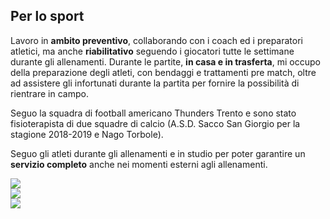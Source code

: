 ## Per lo sport

Lavoro in **ambito preventivo**, collaborando con i coach ed i preparatori atletici, ma anche **riabilitativo** seguendo i giocatori tutte le settimane durante gli allenamenti. Durante le partite, **in casa e in trasferta**, mi occupo della preparazione degli atleti, con bendaggi e trattamenti pre match, oltre ad assistere gli infortunati durante la partita per fornire la possibilità di rientrare in campo.  

Seguo la squadra di football americano Thunders Trento e sono stato fisioterapista di due squadre di calcio (A.S.D. Sacco San Giorgio per la stagione 2018-2019 e Nago Torbole).

Seguo gli atleti durante gli allenamenti e in studio per poter garantire un **servizio completo** anche nei momenti esterni agli allenamenti.




<div class="grid">
  <div class="grid-item">
    <img src="{{ "/assets/images/thunders1.jpg" | relative_url }}" />
  </div>
  <div class="grid-item">
    <img src="{{ "/assets/images/thunders2.jpg" | relative_url }}" />
  </div>
  <div class="grid-item">
    <img src="{{ "/assets/images/thunders3.jpg" | relative_url }}" />
  </div>
</div>
